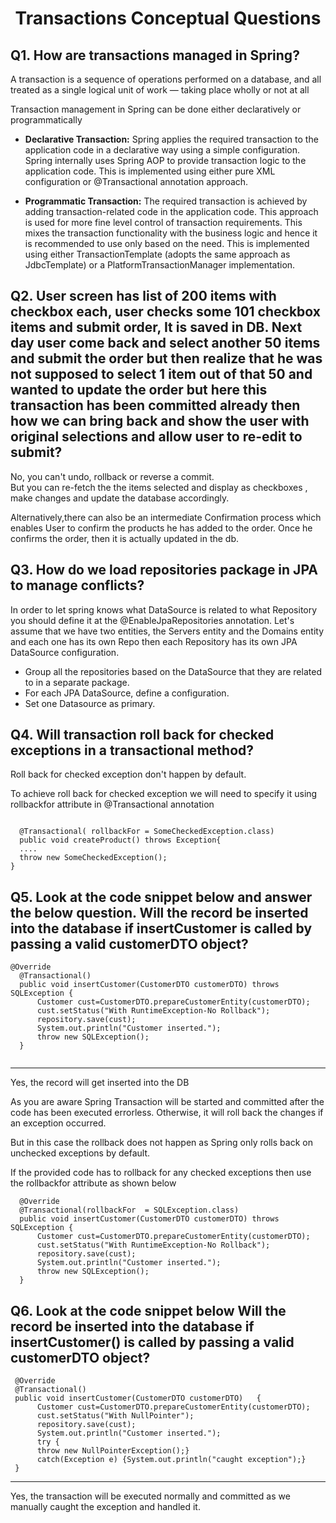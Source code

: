 <h1 align="center">
  Transactions Conceptual Questions
</h1>

## Q1. How are transactions managed in Spring?
A transaction is a sequence of   operations performed on a database, and all treated as a single logical unit of work — taking place wholly or not at all

Transaction management in Spring can be done either declaratively or programmatically 

- **Declarative Transaction:** Spring applies the required transaction to the application code in a declarative way using a simple configuration. Spring internally uses Spring AOP to provide transaction logic to the application code. This is implemented using either pure XML configuration or @Transactional annotation approach.

- **Programmatic Transaction:** The required transaction is achieved by adding transaction-related code in the application code. This approach is used for more fine level control of transaction requirements. This mixes the transaction functionality with the business logic and hence it is recommended to use only based on the need. This is implemented using either TransactionTemplate (adopts the same approach as JdbcTemplate) or a PlatformTransactionManager implementation.


## Q2. User screen has list of 200 items with checkbox each, user checks some 101 checkbox items and submit order, It is saved in DB. Next day user come back and select another 50 items and submit the order but then realize that he was not supposed to select 1 item out of that 50 and wanted to update the order but here this transaction has been committed already then how we can bring back and show the user with original selections and allow user to re-edit to submit?
No, you can't undo, rollback or reverse a commit.<br>
But you can re-fetch the the items selected and display as checkboxes , make changes and update the database accordingly.

Alternatively,there can also be an  intermediate Confirmation process which enables User to confirm the products he has added to the order. Once he confirms the order, then it is actually updated in the db.


## Q3. How do we load repositories package in JPA to manage conflicts?
 

In order to let spring knows what DataSource is related to what Repository you should define it at the @EnableJpaRepositories annotation. Let's assume that we have two entities, the Servers entity and the Domains entity and each one has its own Repo then each Repository has its own JPA DataSource configuration.
- Group all the repositories based on the DataSource that they are related to in a separate package.
- For each JPA DataSource, define a configuration.
- Set one Datasource as primary.


## Q4. Will transaction roll back for checked exceptions in a transactional method?
Roll back for checked exception don't happen by default.

To achieve roll back for checked exception we will need to specify it using rollbackfor attribute in @Transactional annotation

```

  @Transactional( rollbackFor = SomeCheckedException.class)
  public void createProduct() throws Exception{ 
  ....
  throw new SomeCheckedException();
}

```

## Q5. Look at the code snippet below and answer the below question. Will the record be inserted into the database if insertCustomer is called by passing a valid customerDTO object?
``` 
@Override
  @Transactional()
  public void insertCustomer(CustomerDTO customerDTO) throws SQLException {
	  Customer cust=CustomerDTO.prepareCustomerEntity(customerDTO);
	  cust.setStatus("With RuntimeException-No Rollback");
	  repository.save(cust); 
	  System.out.println("Customer inserted.");
	  throw new SQLException();
  }
 
```
<hr>

Yes, the record will get inserted into the DB 

As you are aware Spring Transaction will be started and committed after the code has been executed errorless. Otherwise, it will roll back the changes if an exception occurred.

But in this case the rollback does not happen as Spring only rolls back on unchecked exceptions by default.

If the provided code has to rollback for any checked exceptions then use the rollbackfor attribute  as shown below

```
  @Override
  @Transactional(rollbackFor  = SQLException.class)
  public void insertCustomer(CustomerDTO customerDTO) throws SQLException {
	  Customer cust=CustomerDTO.prepareCustomerEntity(customerDTO);
	  cust.setStatus("With RuntimeException-No Rollback");
	  repository.save(cust); 
	  System.out.println("Customer inserted.");
	  throw new SQLException();
  }

  ```

## Q6. Look at the code snippet below Will the record be inserted into the database if insertCustomer() is called by passing a valid customerDTO object?

```
 @Override
 @Transactional()
 public void insertCustomer(CustomerDTO customerDTO)   {
      Customer cust=CustomerDTO.prepareCustomerEntity(customerDTO);
      cust.setStatus("With NullPointer");
      repository.save(cust); 
      System.out.println("Customer inserted.");
      try {
      throw new NullPointerException();}
      catch(Exception e) {System.out.println("caught exception");}
 }
 ```
<hr>

 Yes, the transaction will be executed normally and committed as we manually caught the exception and handled it.  
